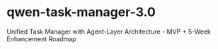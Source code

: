 # qwen-task-manager-3.0
Unified Task Manager with Agent-Layer Architecture - MVP + 5-Week Enhancement Roadmap
